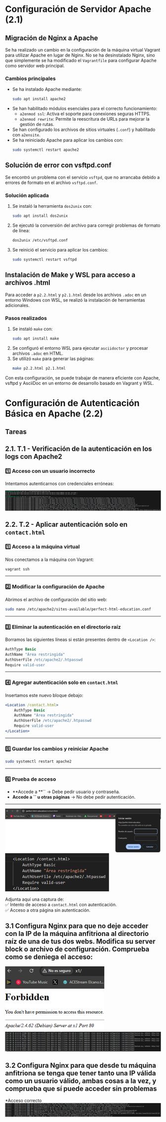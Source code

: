 # Configuración de Servidor Apache (2.1)

## Migración de Nginx a Apache
Se ha realizado un cambio en la configuración de la máquina virtual Vagrant para utilizar Apache en lugar de Nginx. No se ha desinstalado Nginx, sino que simplemente se ha modificado el `Vagrantfile` para configurar Apache como servidor web principal.

### Cambios principales

- Se ha instalado Apache mediante:
  ```sh
  sudo apt install apache2
  ```
- Se han habilitado módulos esenciales para el correcto funcionamiento:
  - `a2enmod ssl`: Activa el soporte para conexiones seguras HTTPS.
  - `a2enmod rewrite`: Permite la reescritura de URLs para mejorar la gestión de rutas.
- Se han configurado los archivos de sitios virtuales (`.conf`) y habilitado con `a2ensite`.
- Se ha reiniciado Apache para aplicar los cambios con:
  ```sh
  sudo systemctl restart apache2
  ```

## Solución de error con vsftpd.conf
Se encontró un problema con el servicio `vsftpd`, que no arrancaba debido a errores de formato en el archivo `vsftpd.conf`.

### Solución aplicada

1. Se instaló la herramienta `dos2unix` con:
   ```sh
   sudo apt install dos2unix
   ```
2. Se ejecutó la conversión del archivo para corregir problemas de formato de línea:
   ```sh
   dos2unix /etc/vsftpd.conf
   ```
3. Se reinició el servicio para aplicar los cambios:
   ```sh
   sudo systemctl restart vsftpd
   ```

## Instalación de Make y WSL para acceso a archivos .html
Para acceder a `p2.2.html` y `p2.1.html` desde los archivos `.adoc` en un entorno Windows con WSL, se realizó la instalación de herramientas adicionales.

### Pasos realizados

1. Se instaló `make` con:
   ```sh
   sudo apt install make
   ```
2. Se configuró el entorno WSL para ejecutar `asciidoctor` y procesar archivos `.adoc` en HTML.
3. Se utilizó `make` para generar las páginas:
   ```sh
   make p2.2.html p2.1.html
   ```

Con esta configuración, se puede trabajar de manera eficiente con Apache, vsftpd y AsciiDoc en un entorno de desarrollo basado en Vagrant y WSL.

# Configuración de Autenticación Básica en Apache (2.2)

## Tareas

## 2.1. T.1 - Verificación de la autenticación en los logs con Apache2

### 1️⃣ Acceso con un usuario incorrecto  
Intentamos autenticarnos con credenciales erróneas:  

![alt text](logs.png)



## 2.2. T.2 - Aplicar autenticación solo en `contact.html`

### 1️⃣ Acceso a la máquina virtual

Nos conectamos a la máquina con Vagrant:

```sh
vagrant ssh
```

---

### 2️⃣ Modificar la configuración de Apache

Abrimos el archivo de configuración del sitio web:

```sh
sudo nano /etc/apache2/sites-available/perfect-html-education.conf
```

---

### 3️⃣ Eliminar la autenticación en el directorio raíz

Borramos las siguientes líneas si están presentes dentro de `<Location />`:

```apache
AuthType Basic
AuthName "Área restringida"
AuthUserFile /etc/apache2/.htpasswd
Require valid-user
```

---

### 4️⃣ Agregar autenticación solo en `contact.html`

Insertamos este nuevo bloque debajo:

```apache
<Location /contact.html>
    AuthType Basic
    AuthName "Área restringida"
    AuthUserFile /etc/apache2/.htpasswd
    Require valid-user
</Location>
```

---

### 5️⃣ Guardar los cambios y reiniciar Apache

```sh
sudo systemctl restart apache2
```

---

### 6️⃣ Prueba de acceso

- **Accede a **`` → Debe pedir usuario y contraseña.
- **Accede a **``** u otras páginas** → No debe pedir autenticación.

---


![alt text](logs-contact.png)
![alt text](bloqueo-contact.png)

Adjunta aquí una captura de:\
✅ Intento de acceso a `contact.html` con autenticación.\
✅ Acceso a otra página sin autenticación.




## 3.1 Configura Nginx para que no deje acceder con la IP de la máquina anfitriona al directorio raíz de una de tus dos webs. Modifica su server block o archivo de configuración. Comprueba como se deniega el acceso:
![alt text](403.png)
![alt text](errorLog.png)

## 3.2 Configura Nginx para que desde tu máquina anfitriona se tenga que tener tanto una IP válida como un usuario válido, ambas cosas a la vez, y comprueba que sí puede acceder sin problemas

*Acceso correcto
![alt text](3-2.png)